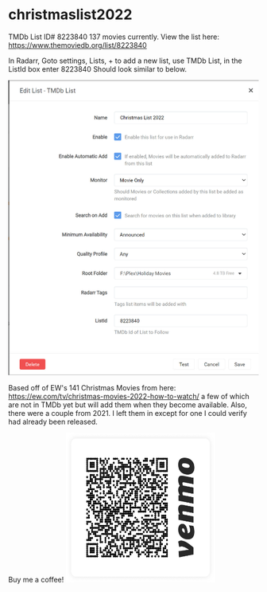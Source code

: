 # christmaslist2022

TMDb List ID# 8223840 137 movies currently.
View the list here: https://www.themoviedb.org/list/8223840

In Radarr, Goto settings, Lists, + to add a new list, use TMDb List, in the ListId box enter 8223840
Should look similar to below.


![ezcv logo](https://github.com/Distearth/christmaslist2022/blob/main/Xmas%20List%20Screenshot%20(2022).jpg?raw=true)


Based off of EW's 141 Christmas Movies from here: https://ew.com/tv/christmas-movies-2022-how-to-watch/ a few of which are not in TMDb yet but will add them when they become available. Also, there were a couple from 2021. I left them in except for one I could verify had already been released.

Buy me a coffee!
<a href="https://venmo.com/code?user_id=1781337551798272495&created=1666613730" target="_blank"><img src="https://github.com/Distearth/christmaslist2022/blob/main/qr.png?raw=true" alt="Buy Me A Coffee" height="300" width="300"></a>

